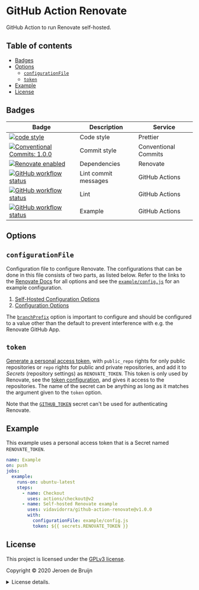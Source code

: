 # GitHub Action Renovate

GitHub Action to run Renovate self-hosted.

<a name="toc"></a>

## Table of contents

- [Badges](#badges)
- [Options](#options)
  - [`configurationFile`](#option-configurationFile)
  - [`token`](#option-token)
- [Example](#example)
- [License](#license)

<a name="badges"></a>

## Badges

| Badge                                                                                                                                                                                                                                            | Description          | Service              |
| ------------------------------------------------------------------------------------------------------------------------------------------------------------------------------------------------------------------------------------------------ | -------------------- | -------------------- |
| <a href="https://github.com/prettier/prettier#readme"><img alt="code style" src="https://img.shields.io/badge/code_style-prettier-ff69b4.svg?style=flat-square"></a>                                                                             | Code style           | Prettier             |
| <a href="https://conventionalcommits.org"><img alt="Conventional Commits: 1.0.0" src="https://img.shields.io/badge/Conventional%20Commits-1.0.0-yellow.svg?style=flat-square"></a>                                                               | Commit style         | Conventional Commits |
| <a href="https://renovatebot.com"><img alt="Renovate enabled" src="https://img.shields.io/badge/renovate-enabled-brightgreen.svg?style=flat-square"></a>                                                                                         | Dependencies         | Renovate             |
| <a href="https://github.com/vidavidorra/github-action-renovate/actions"><img alt="GitHub workflow status" src="https://img.shields.io/github/workflow/status/vidavidorra/github-action-renovate/Lint%20commit%20messages?style=flat-square"></a> | Lint commit messages | GitHub Actions       |
| <a href="https://github.com/vidavidorra/github-action-renovate/actions"><img alt="GitHub workflow status" src="https://img.shields.io/github/workflow/status/vidavidorra/github-action-renovate/Lint?style=flat-square"></a>                     | Lint                 | GitHub Actions       |
| <a href="https://github.com/vidavidorra/github-action-renovate/actions"><img alt="GitHub workflow status" src="https://img.shields.io/github/workflow/status/vidavidorra/github-action-renovate/Example?style=flat-square"></a>                  | Example              | GitHub Actions       |

<a name="options"></a>

## Options

<a name="option-configurationFile"></a>

## `configurationFile`

Configuration file to configure Renovate. The configurations that can be done in this file consists of two parts, as listed below. Refer to the links to the [Renovate Docs](https://docs.renovatebot.com/) for all options and see the [`example/config.js`](./example/config.js) for an example configuration.

1. [Self-Hosted Configuration Options](https://docs.renovatebot.com/self-hosted-configuration/)
2. [Configuration Options](https://docs.renovatebot.com/configuration-options/)

The [`branchPrefix`](https://docs.renovatebot.com/configuration-options/#branchprefix) option is important to configure and should be configured to a value other than the default to prevent interference with e.g. the Renovate GitHub App.

<a name="option-token"></a>

## `token`

[Generate a personal access token](https://github.com/settings/tokens), with `public_repo` rights for only public repositories or `repo` rights for public and private repositories, and add it to _Secrets_ (repository settings) as `RENOVATE_TOKEN`. This token is only used by Renovate, see the [token configuration](https://docs.renovatebot.com/self-hosted-configuration/#token), and gives it access to the repositories. The name of the secret can be anything as long as it matches the argument given to the `token` option.

Note that the [`GITHUB_TOKEN`](https://help.github.com/en/actions/configuring-and-managing-workflows/authenticating-with-the-github_token#permissions-for-the-github_token) secret can't be used for authenticating Renovate.

<a name="example"></a>

## Example

This example uses a personal access token that is a Secret named `RENOVATE_TOKEN`.

```yml
name: Example
on: push
jobs:
  example:
    runs-on: ubuntu-latest
    steps:
      - name: Checkout
        uses: actions/checkout@v2
      - name: Self-hosted Renovate example
        uses: vidavidorra/github-action-renovate@v1.0.0
        with:
          configurationFile: example/config.js
          token: ${{ secrets.RENOVATE_TOKEN }}
```

<a name="license"></a>

## License

This project is licensed under the [GPLv3 license](https://www.gnu.org/licenses/gpl.html).

Copyright © 2020 Jeroen de Bruijn

<details><summary>License details.</summary>
<p>

This program is free software: you can redistribute it and/or modify
it under the terms of the GNU General Public License as published by
the Free Software Foundation, either version 3 of the License, or
(at your option) any later version.

This program is distributed in the hope that it will be useful,
but WITHOUT ANY WARRANTY; without even the implied warranty of
MERCHANTABILITY or FITNESS FOR A PARTICULAR PURPOSE. See the
GNU General Public License for more details.

You should have received a copy of the GNU General Public License
along with this program. If not, see <http://www.gnu.org/licenses/>.

The full text of the license is available in the [LICENSE](LICENSE.md) file in this repository and [online](https://www.gnu.org/licenses/gpl.html).

</details>
